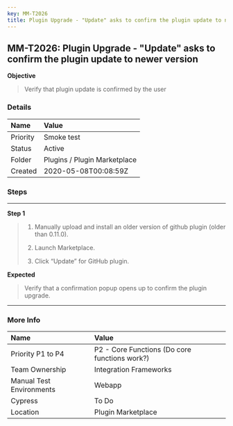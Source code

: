 ```yaml
---
key: MM-T2026
title: Plugin Upgrade - "Update" asks to confirm the plugin update to newer version
---
```


## MM-T2026: Plugin Upgrade - "Update" asks to confirm the plugin update to newer version

**Objective**

> <article>Verify that plugin update is confirmed by the user</article>

### Details

| Name     | Value                        |
| :------- | :--------------------------- |
| Priority | Smoke test                   |
| Status   | Active                       |
| Folder   | Plugins / Plugin Marketplace |
| Created  | 2020-05-08T00:08:59Z         |

### Steps

<hr/>

**Step 1**

> <article><ol><li>Manually upload and install an older version of github plugin (older than 0.11.0).</li><li dir="ltr"><p dir="ltr">Launch Marketplace.</p></li><li dir="ltr"><p dir="ltr">Click “Update” for GitHub plugin.</p></li></ol></article>

**Expected**

> <article><p dir="ltr">Verify that a confirmation popup opens up to confirm the plugin upgrade.</p></article>

<hr/>

### More Info

| Name                     | Value                                         |
| :----------------------- | :-------------------------------------------- |
| Priority P1 to P4        | P2 - Core Functions (Do core functions work?) |
| Team Ownership           | Integration Frameworks                        |
| Manual Test Environments | Webapp                                        |
| Cypress                  | To Do                                         |
| Location                 | Plugin Marketplace                            |
